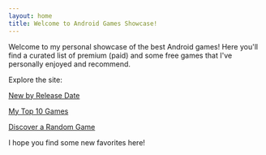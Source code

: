 ```yaml
---
layout: home
title: Welcome to Android Games Showcase!
---
```


Welcome to my personal showcase of the best Android games! Here you'll find a curated list of premium (paid) and some free games that I've personally enjoyed and recommend.

<p>Explore the site:</p>

<p><a href="{{ '/new-by-release-date/' | relative_url }}" class="btn">New by Release Date</a></p>
<p><a href="{{ '/top-10/' | relative_url }}" class="btn">My Top 10 Games</a></p>
<p><a href="{{ '/random-game/' | relative_url }}" class="btn">Discover a Random Game</a></p>

I hope you find some new favorites here!